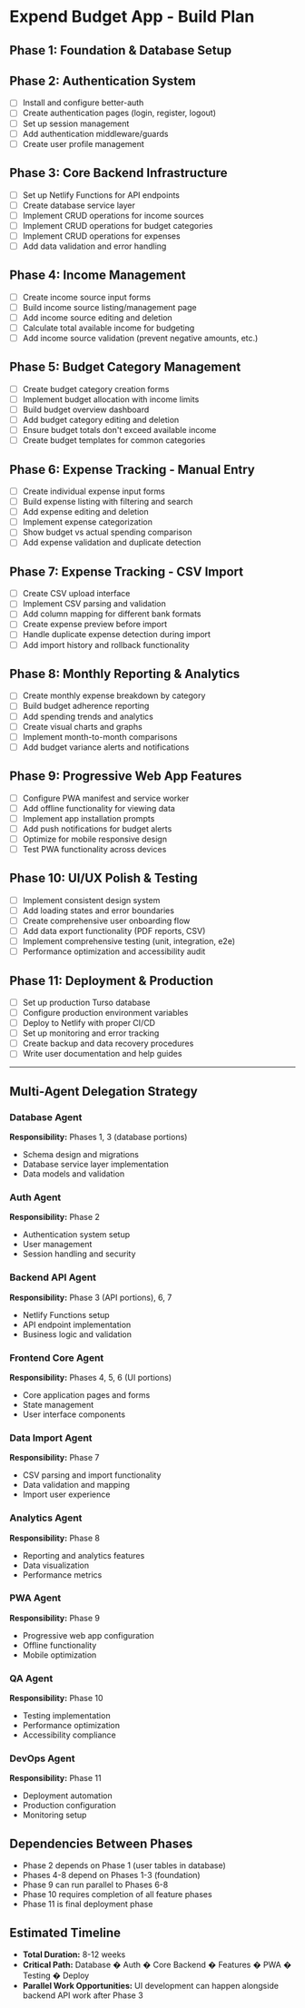 # Expend Budget App - Build Plan

## Phase 1: Foundation & Database Setup

## Phase 2: Authentication System

- [ ] Install and configure better-auth
- [ ] Create authentication pages (login, register, logout)
- [ ] Set up session management
- [ ] Add authentication middleware/guards
- [ ] Create user profile management

## Phase 3: Core Backend Infrastructure

- [ ] Set up Netlify Functions for API endpoints
- [ ] Create database service layer
- [ ] Implement CRUD operations for income sources
- [ ] Implement CRUD operations for budget categories
- [ ] Implement CRUD operations for expenses
- [ ] Add data validation and error handling

## Phase 4: Income Management

- [ ] Create income source input forms
- [ ] Build income source listing/management page
- [ ] Add income source editing and deletion
- [ ] Calculate total available income for budgeting
- [ ] Add income source validation (prevent negative amounts, etc.)

## Phase 5: Budget Category Management

- [ ] Create budget category creation forms
- [ ] Implement budget allocation with income limits
- [ ] Build budget overview dashboard
- [ ] Add budget category editing and deletion
- [ ] Ensure budget totals don't exceed available income
- [ ] Create budget templates for common categories

## Phase 6: Expense Tracking - Manual Entry

- [ ] Create individual expense input forms
- [ ] Build expense listing with filtering and search
- [ ] Add expense editing and deletion
- [ ] Implement expense categorization
- [ ] Show budget vs actual spending comparison
- [ ] Add expense validation and duplicate detection

## Phase 7: Expense Tracking - CSV Import

- [ ] Create CSV upload interface
- [ ] Implement CSV parsing and validation
- [ ] Add column mapping for different bank formats
- [ ] Create expense preview before import
- [ ] Handle duplicate expense detection during import
- [ ] Add import history and rollback functionality

## Phase 8: Monthly Reporting & Analytics

- [ ] Create monthly expense breakdown by category
- [ ] Build budget adherence reporting
- [ ] Add spending trends and analytics
- [ ] Create visual charts and graphs
- [ ] Implement month-to-month comparisons
- [ ] Add budget variance alerts and notifications

## Phase 9: Progressive Web App Features

- [ ] Configure PWA manifest and service worker
- [ ] Add offline functionality for viewing data
- [ ] Implement app installation prompts
- [ ] Add push notifications for budget alerts
- [ ] Optimize for mobile responsive design
- [ ] Test PWA functionality across devices

## Phase 10: UI/UX Polish & Testing

- [ ] Implement consistent design system
- [ ] Add loading states and error boundaries
- [ ] Create comprehensive user onboarding flow
- [ ] Add data export functionality (PDF reports, CSV)
- [ ] Implement comprehensive testing (unit, integration, e2e)
- [ ] Performance optimization and accessibility audit

## Phase 11: Deployment & Production

- [ ] Set up production Turso database
- [ ] Configure production environment variables
- [ ] Deploy to Netlify with proper CI/CD
- [ ] Set up monitoring and error tracking
- [ ] Create backup and data recovery procedures
- [ ] Write user documentation and help guides

---

## Multi-Agent Delegation Strategy

### Database Agent

**Responsibility:** Phases 1, 3 (database portions)

- Schema design and migrations
- Database service layer implementation
- Data models and validation

### Auth Agent

**Responsibility:** Phase 2

- Authentication system setup
- User management
- Session handling and security

### Backend API Agent

**Responsibility:** Phase 3 (API portions), 6, 7

- Netlify Functions setup
- API endpoint implementation
- Business logic and validation

### Frontend Core Agent

**Responsibility:** Phases 4, 5, 6 (UI portions)

- Core application pages and forms
- State management
- User interface components

### Data Import Agent

**Responsibility:** Phase 7

- CSV parsing and import functionality
- Data validation and mapping
- Import user experience

### Analytics Agent

**Responsibility:** Phase 8

- Reporting and analytics features
- Data visualization
- Performance metrics

### PWA Agent

**Responsibility:** Phase 9

- Progressive web app configuration
- Offline functionality
- Mobile optimization

### QA Agent

**Responsibility:** Phase 10

- Testing implementation
- Performance optimization
- Accessibility compliance

### DevOps Agent

**Responsibility:** Phase 11

- Deployment automation
- Production configuration
- Monitoring setup

## Dependencies Between Phases

- Phase 2 depends on Phase 1 (user tables in database)
- Phases 4-8 depend on Phases 1-3 (foundation)
- Phase 9 can run parallel to Phases 6-8
- Phase 10 requires completion of all feature phases
- Phase 11 is final deployment phase

## Estimated Timeline

- **Total Duration:** 8-12 weeks
- **Critical Path:** Database � Auth � Core Backend � Features � PWA � Testing � Deploy
- **Parallel Work Opportunities:** UI development can happen alongside backend API work after Phase 3
